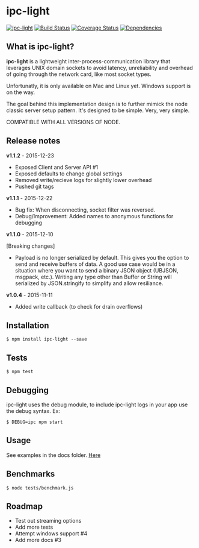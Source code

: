 # ipc-light

[![ipc-light](https://img.shields.io/npm/v/ipc-light.svg)](https://www.npmjs.com/package/ipc-light)
[![Build Status](https://travis-ci.org/fed135/ipc-light.svg?branch=master)](https://travis-ci.org/fed135/ipc-light)
[![Coverage Status](https://coveralls.io/repos/fed135/ipc-light/badge.svg)](https://coveralls.io/r/fed135/ipc-light)
[![Dependencies](https://david-dm.org/fed135/ipc-light.svg)](https://www.npmjs.com/package/ipc-light)

## What is ipc-light?

**ipc-light** is a lightweight inter-process-communication library
that leverages UNIX domain sockets to avoid latency, unreliability and overhead of 
going through the network card, like most socket types.

Unfortunatly, it is only available on Mac and Linux yet. Windows support is on the way.

The goal behind this implementation design is to further mimick the
node classic server setup pattern. It's designed to be simple. Very, very simple.

COMPATIBLE WITH ALL VERSIONS OF NODE.

## Release notes

**v1.1.2** - 2015-12-23

- Exposed Client and Server API #1
- Exposed defaults to change global settings
- Removed write/recieve logs for slightly lower overhead
- Pushed git tags

**v1.1.1** - 2015-12-22

- Bug fix: When disconnecting, socket filter was reversed.
- Debug/Improvement: Added names to anonymous functions for debugging

**v1.1.0** - 2015-12-10

  [Breaking changes]
- Payload is no longer serialized by default. This gives you the option to send
  and receive buffers of data. A good use case would be in a situation where you
  want to send a binary JSON object (UBJSON, msgpack, etc.). Writing any type other
  than Buffer or String will serialized by JSON.stringify to simplify and allow resiliance.

**v1.0.4** - 2015-11-11

- Added write callback (to check for drain overflows)


## Installation

    $ npm install ipc-light --save


## Tests

    $ npm test


## Debugging

ipc-light uses the debug module, to include ipc-light logs in your app
use the debug syntax. Ex:

    $ DEBUG=ipc npm start
    
    
## Usage

See examples in the docs folder. [Here](https://github.com/fed135/ipc-light/blob/master/docs/EXAMPLES.md)


## Benchmarks

    $ node tests/benchmark.js

## Roadmap

  - Test out streaming options
  - Add more tests
  - Attempt windows support #4
  - Add more docs #3